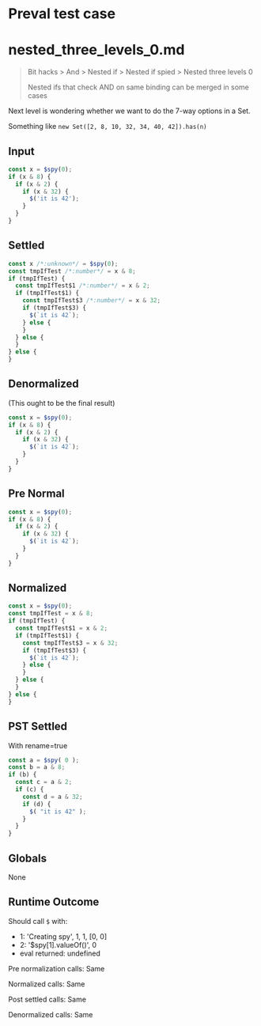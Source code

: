 # Preval test case

# nested_three_levels_0.md

> Bit hacks > And > Nested if > Nested if spied > Nested three levels 0
>
> Nested ifs that check AND on same binding can be merged in some cases

Next level is wondering whether we want to do the 7-way options in a Set.

Something like `new Set([2, 8, 10, 32, 34, 40, 42]).has(n)`

## Input

`````js filename=intro
const x = $spy(0);
if (x & 8) {
  if (x & 2) {
    if (x & 32) {
      $('it is 42');
    }
  }
}
`````

## Settled


`````js filename=intro
const x /*:unknown*/ = $spy(0);
const tmpIfTest /*:number*/ = x & 8;
if (tmpIfTest) {
  const tmpIfTest$1 /*:number*/ = x & 2;
  if (tmpIfTest$1) {
    const tmpIfTest$3 /*:number*/ = x & 32;
    if (tmpIfTest$3) {
      $(`it is 42`);
    } else {
    }
  } else {
  }
} else {
}
`````

## Denormalized
(This ought to be the final result)

`````js filename=intro
const x = $spy(0);
if (x & 8) {
  if (x & 2) {
    if (x & 32) {
      $(`it is 42`);
    }
  }
}
`````

## Pre Normal


`````js filename=intro
const x = $spy(0);
if (x & 8) {
  if (x & 2) {
    if (x & 32) {
      $(`it is 42`);
    }
  }
}
`````

## Normalized


`````js filename=intro
const x = $spy(0);
const tmpIfTest = x & 8;
if (tmpIfTest) {
  const tmpIfTest$1 = x & 2;
  if (tmpIfTest$1) {
    const tmpIfTest$3 = x & 32;
    if (tmpIfTest$3) {
      $(`it is 42`);
    } else {
    }
  } else {
  }
} else {
}
`````

## PST Settled
With rename=true

`````js filename=intro
const a = $spy( 0 );
const b = a & 8;
if (b) {
  const c = a & 2;
  if (c) {
    const d = a & 32;
    if (d) {
      $( "it is 42" );
    }
  }
}
`````

## Globals

None

## Runtime Outcome

Should call `$` with:
 - 1: 'Creating spy', 1, 1, [0, 0]
 - 2: '$spy[1].valueOf()', 0
 - eval returned: undefined

Pre normalization calls: Same

Normalized calls: Same

Post settled calls: Same

Denormalized calls: Same
